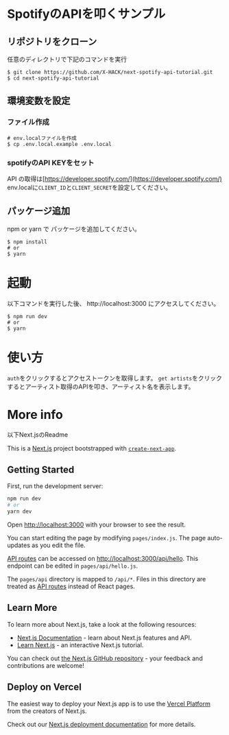 # SpotifyのAPIを叩くサンプル

## リポジトリをクローン
任意のディレクトリで下記のコマンドを実行
```
$ git clone https://github.com/X-HACK/next-spotify-api-tutorial.git
$ cd next-spotify-api-tutorial
```

## 環境変数を設定
### ファイル作成
```
# env.localファイルを作成
$ cp .env.local.example .env.local
```
### spotifyのAPI KEYをセット
API の取得は[https://developer.spotify.com/](https://developer.spotify.com/)
env.localに`CLIENT_ID`と`CLIENT_SECRET`を設定してください。

## パッケージ追加
npm or yarn で パッケージを追加してください。
```
$ npm install
# or
$ yarn
```

# 起動
以下コマンドを実行した後、 http://localhost:3000 にアクセスしてください。
```
$ npm run dev
# or
$ yarn
```

# 使い方
`auth`をクリックするとアクセストークンを取得します。
`get artists`をクリックするとアーティスト取得のAPIを叩き、アーティスト名を表示します。

# More info
以下Next.jsのReadme

This is a [Next.js](https://nextjs.org/) project bootstrapped with [`create-next-app`](https://github.com/vercel/next.js/tree/canary/packages/create-next-app).

## Getting Started

First, run the development server:

```bash
npm run dev
# or
yarn dev
```

Open [http://localhost:3000](http://localhost:3000) with your browser to see the result.

You can start editing the page by modifying `pages/index.js`. The page auto-updates as you edit the file.

[API routes](https://nextjs.org/docs/api-routes/introduction) can be accessed on [http://localhost:3000/api/hello](http://localhost:3000/api/hello). This endpoint can be edited in `pages/api/hello.js`.

The `pages/api` directory is mapped to `/api/*`. Files in this directory are treated as [API routes](https://nextjs.org/docs/api-routes/introduction) instead of React pages.

## Learn More

To learn more about Next.js, take a look at the following resources:

- [Next.js Documentation](https://nextjs.org/docs) - learn about Next.js features and API.
- [Learn Next.js](https://nextjs.org/learn) - an interactive Next.js tutorial.

You can check out [the Next.js GitHub repository](https://github.com/vercel/next.js/) - your feedback and contributions are welcome!

## Deploy on Vercel

The easiest way to deploy your Next.js app is to use the [Vercel Platform](https://vercel.com/new?utm_medium=default-template&filter=next.js&utm_source=create-next-app&utm_campaign=create-next-app-readme) from the creators of Next.js.

Check out our [Next.js deployment documentation](https://nextjs.org/docs/deployment) for more details.
